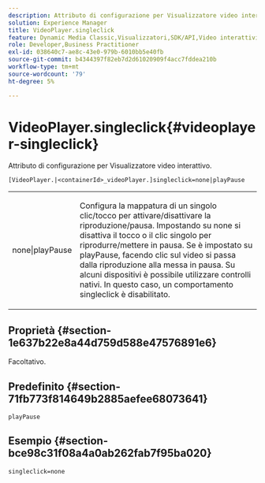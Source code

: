 ```yaml
---
description: Attributo di configurazione per Visualizzatore video interattivo.
solution: Experience Manager
title: VideoPlayer.singleclick
feature: Dynamic Media Classic,Visualizzatori,SDK/API,Video interattivi
role: Developer,Business Practitioner
exl-id: 038640c7-ae8c-43e0-979b-6010bb5e40fb
source-git-commit: b4344397f82eb7d2d61020909f4acc7fddea210b
workflow-type: tm+mt
source-wordcount: '79'
ht-degree: 5%

---
```


# VideoPlayer.singleclick{#videoplayer-singleclick}

Attributo di configurazione per Visualizzatore video interattivo.

`[VideoPlayer.|<containerId>_videoPlayer.]singleclick=none|playPause`

<table id="table_441553CD34C94A58A9D7CBF772DEDDB6"> 
 <tbody> 
  <tr> 
   <td colname="col1"> <p> <span class="codeph"> none|playPause</span> </p> </td> 
   <td colname="col2"> <p> Configura la mappatura di un singolo clic/tocco per attivare/disattivare la riproduzione/pausa. Impostando su <span class="codeph"> none</span> si disattiva il tocco o il clic singolo per riprodurre/mettere in pausa. Se è impostato su <span class="codeph"> playPause</span>, facendo clic sul video si passa dalla riproduzione alla messa in pausa. Su alcuni dispositivi è possibile utilizzare controlli nativi. In questo caso, un comportamento <span class="codeph"> singleclick</span> è disabilitato. </p> </td> 
  </tr> 
 </tbody> 
</table>

## Proprietà {#section-1e637b22e8a44d759d588e47576891e6}

Facoltativo.

## Predefinito {#section-71fb773f814649b2885aefee68073641}

`playPause`

## Esempio {#section-bce98c31f08a4a0ab262fab7f95ba020}

```
singleclick=none
```
